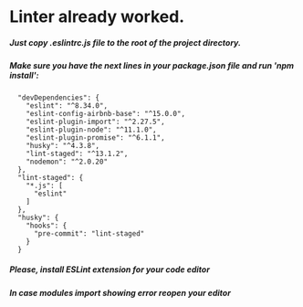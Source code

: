 # Linter already worked.

##### Just copy .eslintrc.js file to the root of the project directory.

##### Make sure you have the next lines in your package.json file and run 'npm install':
``` 
  "devDependencies": {
    "eslint": "^8.34.0",
    "eslint-config-airbnb-base": "^15.0.0",
    "eslint-plugin-import": "^2.27.5",
    "eslint-plugin-node": "^11.1.0",
    "eslint-plugin-promise": "^6.1.1",
    "husky": "^4.3.8",
    "lint-staged": "^13.1.2",
    "nodemon": "^2.0.20"
  },
  "lint-staged": {
    "*.js": [
      "eslint"
    ]
  },
  "husky": {
    "hooks": {
      "pre-commit": "lint-staged"
    }
  }
```

##### Please, install ESLint extension for your code editor
##### In case modules import showing error reopen your editor
